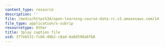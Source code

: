 ```yaml
---
content_type: resource
description: ''
file: /media/https%3A/open-learning-course-data-rc.s3.amazonaws.com/14-772-development-economics-macroeconomics-spring-2013/377eb531fcb6d8b2c8ad8a0d598a6fb8_ONO1anWuNOk.srt
file_type: application/x-subrip
resourcetype: Other
title: 3play caption file
uid: 377eb531-fcb6-d8b2-c8ad-8a0d598a6fb8
---
```

